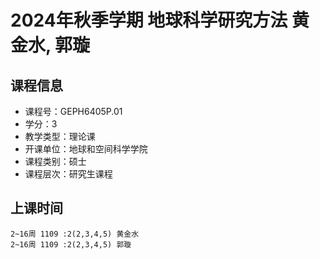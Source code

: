 # 2024年秋季学期 地球科学研究方法 黄金水, 郭璇






## 课程信息

- 课程号：GEPH6405P.01
- 学分：3
- 教学类型：理论课
- 开课单位：地球和空间科学学院
- 课程类别：硕士
- 课程层次：研究生课程

## 上课时间

```
2~16周 1109 :2(2,3,4,5) 黄金水
2~16周 1109 :2(2,3,4,5) 郭璇
```


